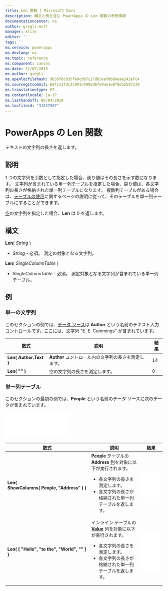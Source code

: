 ```yaml
---
title: Len 関数 | Microsoft Docs
description: 構文と例を含む PowerApps の Len 関数の参照情報
documentationcenter: na
author: gregli-msft
manager: kfile
editor: ''
tags: ''
ms.service: powerapps
ms.devlang: na
ms.topic: reference
ms.component: canvas
ms.date: 11/07/2015
ms.author: gregli
ms.openlocfilehash: 9b35f8c935fa0cdb7c27db5eaf8b89eae242efc4
ms.sourcegitcommit: 68fc13fdc2c991c499ad6fe9ae1e0f8dab597139
ms.translationtype: HT
ms.contentlocale: ja-JP
ms.lasthandoff: 06/04/2018
ms.locfileid: "31827967"
---
```

# <a name="len-function-in-powerapps"></a>PowerApps の Len 関数
テキストの文字列の長さを返します。

## <a name="description"></a>説明
1 つの文字列を引数として指定した場合、戻り値はその長さを示す数になります。  文字列が含まれている単一列[テーブル](../working-with-tables.md)を指定した場合、戻り値は、各文字列の長さが格納された単一列テーブルになります。 複数列テーブルがある場合は、[テーブルの使用](../working-with-tables.md)に関するページの説明に従って、そのテーブルを単一列テーブルにすることができます。

[空](function-isblank-isempty.md)の文字列を指定した場合、**Len** は 0 を返します。

## <a name="syntax"></a>構文
**Len**( *String* )

* *String* - 必須。 測定の対象となる文字列。

**Len**( *SingleColumnTable* )

* *SingleColumnTable* - 必須。 測定対象となる文字列が含まれている単一列テーブル。

## <a name="examples"></a>例
### <a name="single-string"></a>単一の文字列
このセクションの例では、[データ ソース](../working-with-data-sources.md)は **Author** という名前のテキスト入力コントロールです。ここには、文字列 "E. E. Cummings" が含まれています。

| 数式 | 説明 | 結果 |
| --- | --- | --- |
| **Len( Author.Text )** |**Author** コントロール内の文字列の長さを測定します。 |14 |
| **Len( "" )** |空の文字列の長さを測定します。 |0 |

### <a name="single-column-table"></a>単一列テーブル
このセクションの最初の例では、**People** という名前のデータ ソースに次のデータが含まれています。

![](media/function-len/people-table.png)

| 数式 | 説明 | 結果 |
| --- | --- | --- |
| **Len( ShowColumns(&nbsp;People,&nbsp;"Address"&nbsp;) )** |**People** テーブルの **Address** [列](../working-with-tables.md#columns)を対象に以下が実行されます。<br><ul><li>各文字列の長さを測定します。</li><li>各文字列の長さが格納された単一列テーブルを返します。</li> |<style> img { max-width: none } </style> ![](media/function-len/people-table-len.png) |
| **Len( [ "Hello", "to the", "World", "" ] )** |インライン テーブルの **[Value](function-value.md)** 列を対象に以下が実行されます。<br><ul><li>各文字列の長さを測定します。</li><li>各文字列の長さが格納された単一列テーブルを返します。</li> |![](media/function-len/people-table-len-inline.png) |

